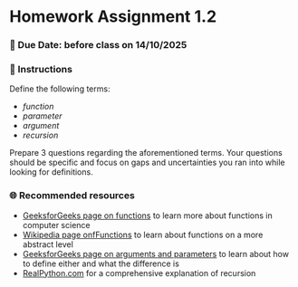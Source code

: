 # Homework Assignment 1.2

### 📆 Due Date: before class on 14/10/2025

### 🎯 Instructions

Define the following terms:
- _function_
- _parameter_
- _argument_
- _recursion_

Prepare 3 questions regarding the aforementioned terms. Your questions should be specific and focus on gaps and uncertainties you ran into while looking for definitions.

### 🌐 Recommended resources
- [GeeksforGeeks page on functions](https://www.geeksforgeeks.org/c/c-functions/) to learn more about functions in computer science
- [Wikipedia page onfFunctions](https://en.wikipedia.org/wiki/Function_(mathematics)) to learn about functions on a more abstract level
- [GeeksforGeeks page on arguments and parameters](https://www.geeksforgeeks.org/computer-science-fundamentals/difference-between-parameters-and-arguments/) to learn about how to define either and what the difference is
- [RealPython.com](https://realpython.com/python-recursion/) for a comprehensive explanation of recursion
